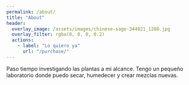 ```yaml
---
permalink: /about/
title: "About"
header:
  overlay_image: /assets/images/chinese-sage-344821_1280.jpg
  overlay_filter: rgba(0, 0, 0, 0.2)
  actions:
    - label: "Lo quiero ya"
      url: "/purchase/"
---
```


Paso tiempo investigando las plantas a mi alcance. Tengo un pequeño laboratorio donde puedo secar, humedecer y crear mezclas nuevas. 